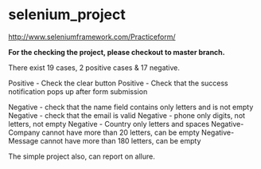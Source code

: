 # selenium_project
http://www.seleniumframework.com/Practiceform/

**For the checking the project, please checkout to master branch.**

There exist 19 cases, 2 positive cases & 17 negative.

Positive - Check the clear button
Positive - Check that the success notification pops up after form submission

Negative - check that the name field contains only letters and is not empty
Negative - check that the email is valid
Negative - phone only digits, not letters, not empty
Negative - Country only letters and spaces
Negative- Company cannot have more than 20 letters, can be empty
Negative- Message cannot have more than 180 letters, can be empty

The simple project also, can report on allure.
